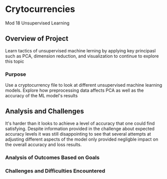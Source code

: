 # Crytocurrencies
Mod 18 Unsupervised Learning
## Overview of Project

Learn tactics of unsupervised machine lerning by applying key principasl such as PCA, dimension reduction, and visualization to continue to explore this topic

### Purpose
Use a cryptocurrency file to look at different unsupervised machine learning models.  Explore how preprocessing data affects PCA as well as the accuracy of the ML model's results
## Analysis and Challenges
It's harder than it looks to achieve a level of accuracy that one could find satisfying.  Despite information provided in the challenge about expected accuracy levels it was still disappointing to see that several attempts at adjusting different aspects of the model only provided negligble impact on the overall accuracy and loss results.

### Analysis of Outcomes Based on Goals

### Challenges and Difficulties Encountered
